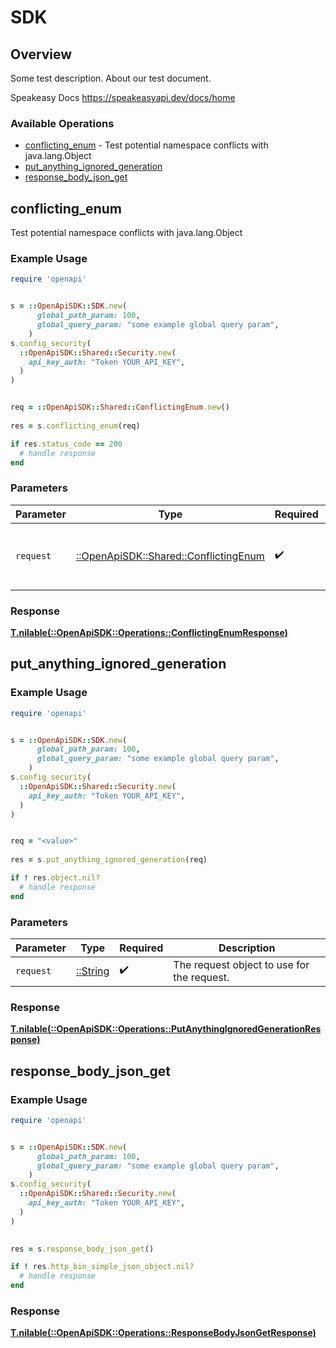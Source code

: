# SDK


## Overview

Some test description.
About our test document.

Speakeasy Docs
<https://speakeasyapi.dev/docs/home>
### Available Operations

* [conflicting_enum](#conflicting_enum) - Test potential namespace conflicts with java.lang.Object
* [put_anything_ignored_generation](#put_anything_ignored_generation)
* [response_body_json_get](#response_body_json_get)

## conflicting_enum

Test potential namespace conflicts with java.lang.Object

### Example Usage

```ruby
require 'openapi'


s = ::OpenApiSDK::SDK.new(
      global_path_param: 100,
      global_query_param: "some example global query param",
    )
s.config_security(
  ::OpenApiSDK::Shared::Security.new(
    api_key_auth: "Token YOUR_API_KEY",
  )
)


req = ::OpenApiSDK::Shared::ConflictingEnum.new()
    
res = s.conflicting_enum(req)

if res.status_code == 200
  # handle response
end

```

### Parameters

| Parameter                                                                       | Type                                                                            | Required                                                                        | Description                                                                     |
| ------------------------------------------------------------------------------- | ------------------------------------------------------------------------------- | ------------------------------------------------------------------------------- | ------------------------------------------------------------------------------- |
| `request`                                                                       | [::OpenApiSDK::Shared::ConflictingEnum](../../models/shared/conflictingenum.md) | :heavy_check_mark:                                                              | The request object to use for the request.                                      |


### Response

**[T.nilable(::OpenApiSDK::Operations::ConflictingEnumResponse)](../../models/operations/conflictingenumresponse.md)**


## put_anything_ignored_generation

### Example Usage

```ruby
require 'openapi'


s = ::OpenApiSDK::SDK.new(
      global_path_param: 100,
      global_query_param: "some example global query param",
    )
s.config_security(
  ::OpenApiSDK::Shared::Security.new(
    api_key_auth: "Token YOUR_API_KEY",
  )
)


req = "<value>"
    
res = s.put_anything_ignored_generation(req)

if ! res.object.nil?
  # handle response
end

```

### Parameters

| Parameter                                  | Type                                       | Required                                   | Description                                |
| ------------------------------------------ | ------------------------------------------ | ------------------------------------------ | ------------------------------------------ |
| `request`                                  | [::String](../../models//.md)              | :heavy_check_mark:                         | The request object to use for the request. |


### Response

**[T.nilable(::OpenApiSDK::Operations::PutAnythingIgnoredGenerationResponse)](../../models/operations/putanythingignoredgenerationresponse.md)**


## response_body_json_get

### Example Usage

```ruby
require 'openapi'


s = ::OpenApiSDK::SDK.new(
      global_path_param: 100,
      global_query_param: "some example global query param",
    )
s.config_security(
  ::OpenApiSDK::Shared::Security.new(
    api_key_auth: "Token YOUR_API_KEY",
  )
)

    
res = s.response_body_json_get()

if ! res.http_bin_simple_json_object.nil?
  # handle response
end

```


### Response

**[T.nilable(::OpenApiSDK::Operations::ResponseBodyJsonGetResponse)](../../models/operations/responsebodyjsongetresponse.md)**

